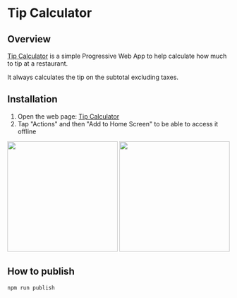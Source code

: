 # Tip Calculator

## Overview

[Tip Calculator](https://namefilip.github.io/tip-calculator/) is a simple Progressive Web App to help calculate how much to tip at a restaurant. 

It always calculates the tip on the subtotal excluding taxes.

## Installation
1. Open the web page: [Tip Calculator](https://namefilip.github.io/tip-calculator/)
2. Tap "Actions" and then "Add to Home Screen" to be able to access it offline

<img src="https://github.com/NameFILIP/tip-calculator/assets/834796/c8b84417-7fed-4db0-a2a7-a2bb044a785f" width="250">
<img src="https://github.com/NameFILIP/tip-calculator/assets/834796/e60a5328-082a-4b27-82ff-666799c22bee" width="250">

## How to publish

```
npm run publish
```
